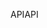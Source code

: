 <span data-ttu-id="fa2a0-101">API</span><span class="sxs-lookup"><span data-stu-id="fa2a0-101">API</span></span>